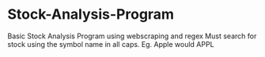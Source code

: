 # Stock-Analysis-Program
Basic Stock Analysis Program using webscraping and regex
Must search for stock using the symbol name in all caps. Eg. Apple would APPL
